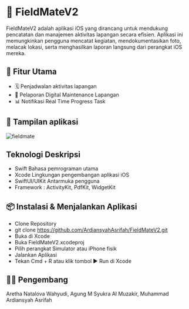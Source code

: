 # 📱 FieldMateV2

FieldMateV2 adalah aplikasi iOS yang dirancang untuk mendukung pencatatan dan manajemen aktivitas lapangan secara efisien. Aplikasi ini memungkinkan pengguna mencatat kegiatan, mendokumentasikan foto, melacak lokasi, serta menghasilkan laporan langsung dari perangkat iOS mereka.

## 🧩 Fitur Utama

- 🗓️ Penjadwalan aktivitas lapangan
- 📸 Pelaporan Digital Maintenance Lapangan
- 📊 Notifikasi Real Time Progress Task

## 💁 Tampilan aplikasi

![fieldmate](https://github.com/user-attachments/assets/5fa94735-5447-41c6-ab0e-8ae8a30dce00)

## Teknologi	Deskripsi

- Swift	Bahasa pemrograman utama
- Xcode	Lingkungan pengembangan aplikasi iOS
- SwiftUI/UIKit	Antarmuka pengguna
- Framework : ActivityKit, PdfKit, WidgetKit

## 📦 Instalasi & Menjalankan Aplikasi

- Clone Repository
- git clone https://github.com/ArdiansyahAsrifah/FieldMateV2.git
- Buka di Xcode
- Buka FieldMateV2.xcodeproj
- Pilih perangkat Simulator atau iPhone fisik
- Jalankan Aplikasi
- Tekan Cmd + R atau klik tombol ▶️ Run di Xcode

## 👨‍💻 Pengembang

Aretha Natalova Wahyudi, Agung M Syukra Al Muzakir, Muhammad Ardiansyah Asrifah
